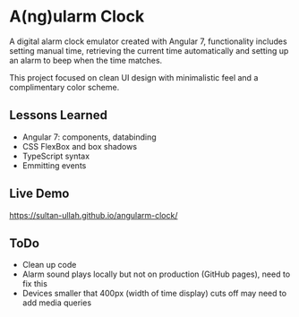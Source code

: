 # A(ng)ularm Clock

A digital alarm clock emulator created with Angular 7, functionality includes setting manual time, retrieving the current time automatically and setting up an alarm to beep when the time matches.

This project focused on clean UI design with minimalistic feel and a complimentary color scheme.

## Lessons Learned
- Angular 7: components, databinding
- CSS FlexBox and box shadows
- TypeScript syntax
- Emmitting events

## Live Demo
https://sultan-ullah.github.io/angularm-clock/

## ToDo
- Clean up code
- Alarm sound plays locally but not on production (GitHub pages), need to fix this
- Devices smaller that 400px (width of time display) cuts off may need to add media queries
